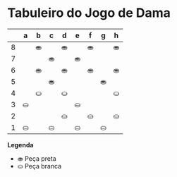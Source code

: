 # Tabuleiro do Jogo de Dama

|   | a | b | c | d | e | f | g | h |
|---|---|---|---|---|---|---|---|---|
| 8 |   | ⛂ |   | ⛂ |   | ⛂ |   | ⛂ |
| 7 |  |   | ⛂ |   | ⛂ |   |  |   |
| 6 |   |  ⛂ |   | ⛂ |   | ⛂ |   | ⛂ |
| 5 |   |   | ⛂  |   |   |   | ⛂  |   |
| 4 |   | ⛀ |   | ⛀ |   |   |   | ⛀ |
| 3 | ⛀ |   |   |   | ⛀ |   |   |   |
| 2 |   |   |   | ⛀ |   | ⛀ |   | ⛀ |
| 1 | ⛀ |   | ⛀ |   | ⛀ |   | ⛀ |   |

**Legenda**

- ⛂ Peça preta
- ⛀ Peça branca